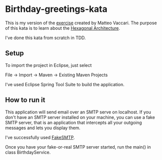 # Birthday-greetings-kata

This is my version of the [exercise](http://matteo.vaccari.name/blog/archives/154) created by Matteo Vaccari. The purpose of this kata is to learn about the [Hexagonal Architecture](http://alistair.cockburn.us/Hexagonal+architecture).

I've done this kata from scratch in TDD.

## Setup

To import the project in Eclipse, just select 

File -> Import -> Maven -> Existing Maven Projects

I've used Eclipse Spring Tool Suite to build the application.

## How to run it
 
This application will send email over an SMTP serve on localhost. 
If you don't have an SMTP server installed on your machine, you can use a fake SMTP server, that is an application that intercepts all your outgoing messages and lets you display them.

I've successfully used [FakeSMTP](/https://nilhcem.github.io/FakeSMTP/). 

Once you have your fake-or-real SMTP server started, run the main() in class BirthdayService.  